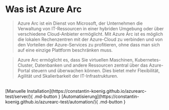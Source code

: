# **Was ist Azure Arc**

> Azure Arc ist ein Dienst von Microsoft, der Unternehmen die Verwaltung von IT-Ressourcen in einer hybriden Umgebung oder über verschiedene Cloud-Anbieter ermöglicht. Mit Azure Arc ist es möglich die lokalen Rechenzentren mit der Azure-Cloud zu verbinden und von den Vorteilen der Azure-Services zu profitieren, ohne dass man sich auf eine einzige Plattform beschränken muss.

> Azure Arc ermöglicht es, dass Sie virtuellen Maschinen, Kubernetes-Cluster, Datenbanken und andere Ressourcen zentral über das Azure-Portal steuern und überwachen können. Dies bietet mehr Flexibilität, Agilität und Skalierbarkeit der IT-Infrastrukturen.

<br />
[Manuelle Installation](https://constantin-koenig.github.io/azurearc-test/server/){ .md-button } [Automatisierung](https://constantin-koenig.github.io/azurearc-test/automation/){ .md-button }